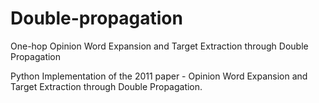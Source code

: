 # Double-propagation
One-hop Opinion Word Expansion and Target Extraction through Double Propagation

Python Implementation of the 2011 paper - Opinion Word Expansion and Target
Extraction through Double Propagation.

